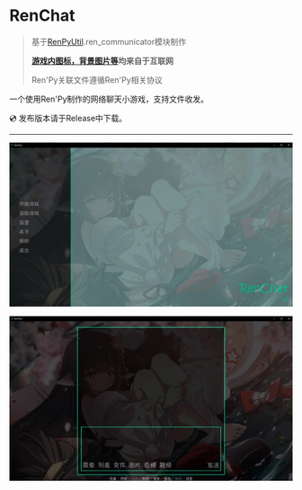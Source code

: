 # RenChat

> 基于[RenPyUtil](https://github.com/ZYKsslm/RenPyUtil).ren_communicator模块制作
> 
> **[游戏内图标，背景图片等](./game/images)均来自于互联网**
>
> Ren'Py关联文件遵循Ren'Py相关协议

一个使用Ren'Py制作的网络聊天小游戏，支持文件收发。

:cd: 发布版本请于Release中下载。

---

![e1](./e1.jpg)

![e2](./e2.jpg)